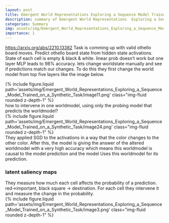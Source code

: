 ```yaml
---
layout: post
title: Emergent World Representations Exploring a Sequence Model Trained on a Synthetic Task
description: summary of Emergent World Representations  Exploring a Sequence Model Trained on a Synthetic Task
categories: Summary
img: assets/img/Emergent_World_Representations_Exploring_a_Sequence_Model_Trained_on_a_Synthetic_Task/image11.png 
importance: 1
---
```



https://arxiv.org/abs/2210.13382
Task is comming up with valid othello board moves. Predict othello board state from hidden state activations. State of each cell is empty & black & white. linear prob doesn’t work but one layer MLP leads to 98% accuracy. 
lets change worldstate manually and see if predictions match our changes. To do this they first change the world model from top five layers like the image below.
<div class="row">
        <div class="col-sm mt-3 mt-md-0">
            {% include figure.liquid path='assets/img/Emergent_World_Representations_Exploring_a_Sequence_Model_Trained_on_a_Synthetic_Task/image11.png' class="img-fluid rounded z-depth-1" %}
        </div>
    </div>
how to intervene in one worldmodel, using only the probing model that predicts the worldmodel?
<div class="row">
        <div class="col-sm mt-3 mt-md-0">
            {% include figure.liquid path='assets/img/Emergent_World_Representations_Exploring_a_Sequence_Model_Trained_on_a_Synthetic_Task/image24.png' class="img-fluid rounded z-depth-1" %}
        </div>
    </div>
They applied SGD to the activations in a way that the color changes to the other color. 
After this, the model is giving the answer of the altered worldmodel with a very high accuracy which means this worldmodel is causal to the model prediction and the model Uses this worldmodel for its prediction. 
<h3> latent saliency maps </h3>
They measure how much each cell affects the probability of a prediction. red->important, black square -> destination. For each cell they intervene it and measure the change in the probability. 
<div class="row">
        <div class="col-sm mt-3 mt-md-0">
            {% include figure.liquid path='assets/img/Emergent_World_Representations_Exploring_a_Sequence_Model_Trained_on_a_Synthetic_Task/image3.png' class="img-fluid rounded z-depth-1" %}
        </div>
    </div>
